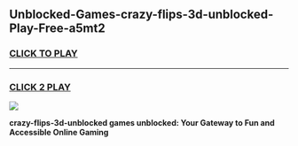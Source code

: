 
## Unblocked-Games-crazy-flips-3d-unblocked-Play-Free-a5mt2
<h3>
<a href="https://premium76.site?title=crazy-flips-3d-unblocked&ref=12A">CLICK TO PLAY</a></h3>
<hr>

<h3>
<a href="https://premium76.site?title=crazy-flips-3d-unblocked&ref=12A">CLICK 2 PLAY</a>
  
</h3>

<a href="https://premium76.site?title=crazy-flips-3d-unblocked&ref=12A"><img src="https://clearcache.store/games.png"></a>


**crazy-flips-3d-unblocked games unblocked: Your Gateway to Fun and Accessible Online Gaming**
